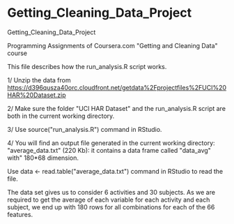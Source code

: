 # Getting_Cleaning_Data_Project
Getting_Cleaning_Data_Project

Programming Assignments of Coursera.com "Getting and Cleaning Data" course

This file describes how the run_analysis.R script works.

1/ Unzip the data from https://d396qusza40orc.cloudfront.net/getdata%2Fprojectfiles%2FUCI%20HAR%20Dataset.zip

2/ Make sure the folder "UCI HAR Dataset" and the run_analysis.R script are both in the current working directory.

3/ Use source("run_analysis.R") command in RStudio.

4/ You will find an output file generated in the current working directory:
"average_data.txt" (220 Kb): it contains a data frame called "data_avg" with" 180*68 dimension.

Use data <- read.table("average_data.txt") command in RStudio to read the file.

The data set gives us to consider 6 activities and 30 subjects.
As we are required to get the average of each variable for each activity and each subject, we end up with 180 rows for all combinations for each of the 66 features.
